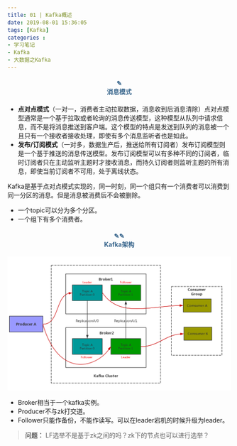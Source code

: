 ```yaml
---
title: 01 | Kafka概述
date: 2019-08-01 15:36:05
tags: [Kafka]
categories :
- 学习笔记
- Kafka
- 大数据之Kafka
---
```


#### <center><font color = "#36648B">✎</font><br/><font color = "#36648B">消息模式</font></center>
- **点对点模式**（一对一，消费者主动拉取数据，消息收到后消息清除）点对点模型通常是一个基于拉取或者轮询的消息传送模型，这种模型从队列中请求信息，而不是将消息推送到客户端。这个模型的特点是发送到队列的消息被一个且只有一个接收者接收处理，即使有多个消息监听者也是如此。
- **发布/订阅模式**（一对多，数据生产后，推送给所有订阅者）发布订阅模型则是一个基于推送的消息传送模型。发布订阅模型可以有多种不同的订阅者，临时订阅者只在主动监听主题时才接收消息，而持久订阅者则监听主题的所有消息，即使当前订阅者不可用，处于离线状态。

Kafka是基于点对点模式实现的，同一时刻，同一个组只有一个消费者可以消费到同一分区的消息。但是消息被消费后不会被删除。
- 一个topic可以分为多个分区。
- 一个组下有多个消费者。


#### <center><font color = "#36648B">✎✎</font><br/><font color = "#36648B">Kafka架构</font></center>
![](大数据之Kafka_01_Kafka概述\kafka架构.jpg)
- Broker相当于一个kafka实例。
- Producer不与zk打交道。
- Follower只能作备份，不能作读写。可以在leader宕机的时候升级为leader。
> **问题：**
LF选举不是基于zk之间的吗？zk下的节点也可以进行选举？